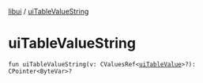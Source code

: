 [libui](README.md) / [uiTableValueString](ui-table-value-string.md)

# uiTableValueString

`fun uiTableValueString(v: CValuesRef<`[`uiTableValue`](ui-table-value.md)`>?): CPointer<ByteVar>?`